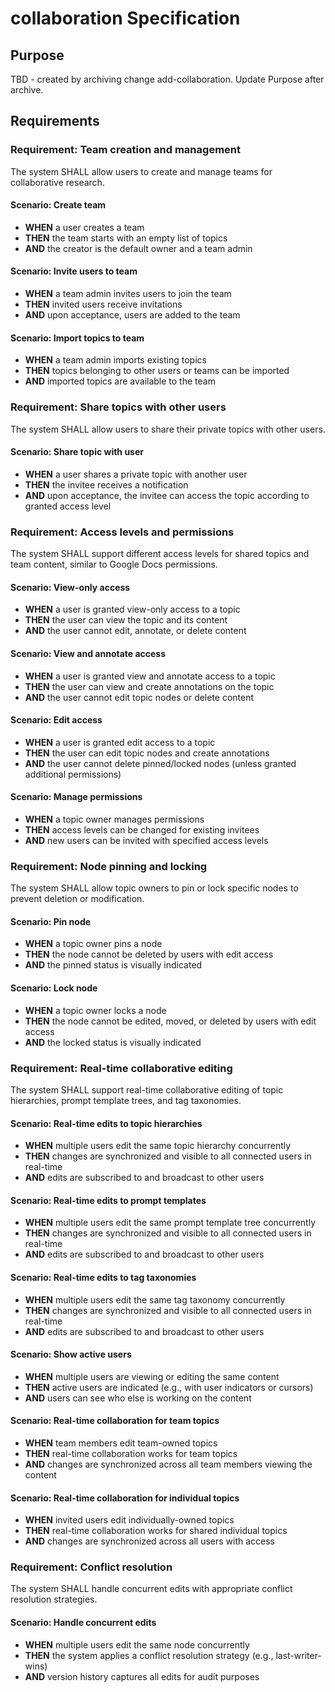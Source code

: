 # collaboration Specification

## Purpose
TBD - created by archiving change add-collaboration. Update Purpose after archive.
## Requirements
### Requirement: Team creation and management
The system SHALL allow users to create and manage teams for collaborative research.

#### Scenario: Create team
- **WHEN** a user creates a team
- **THEN** the team starts with an empty list of topics
- **AND** the creator is the default owner and a team admin

#### Scenario: Invite users to team
- **WHEN** a team admin invites users to join the team
- **THEN** invited users receive invitations
- **AND** upon acceptance, users are added to the team

#### Scenario: Import topics to team
- **WHEN** a team admin imports existing topics
- **THEN** topics belonging to other users or teams can be imported
- **AND** imported topics are available to the team

### Requirement: Share topics with other users
The system SHALL allow users to share their private topics with other users.

#### Scenario: Share topic with user
- **WHEN** a user shares a private topic with another user
- **THEN** the invitee receives a notification
- **AND** upon acceptance, the invitee can access the topic according to granted access level

### Requirement: Access levels and permissions
The system SHALL support different access levels for shared topics and team content, similar to Google Docs permissions.

#### Scenario: View-only access
- **WHEN** a user is granted view-only access to a topic
- **THEN** the user can view the topic and its content
- **AND** the user cannot edit, annotate, or delete content

#### Scenario: View and annotate access
- **WHEN** a user is granted view and annotate access to a topic
- **THEN** the user can view and create annotations on the topic
- **AND** the user cannot edit topic nodes or delete content

#### Scenario: Edit access
- **WHEN** a user is granted edit access to a topic
- **THEN** the user can edit topic nodes and create annotations
- **AND** the user cannot delete pinned/locked nodes (unless granted additional permissions)

#### Scenario: Manage permissions
- **WHEN** a topic owner manages permissions
- **THEN** access levels can be changed for existing invitees
- **AND** new users can be invited with specified access levels

### Requirement: Node pinning and locking
The system SHALL allow topic owners to pin or lock specific nodes to prevent deletion or modification.

#### Scenario: Pin node
- **WHEN** a topic owner pins a node
- **THEN** the node cannot be deleted by users with edit access
- **AND** the pinned status is visually indicated

#### Scenario: Lock node
- **WHEN** a topic owner locks a node
- **THEN** the node cannot be edited, moved, or deleted by users with edit access
- **AND** the locked status is visually indicated

### Requirement: Real-time collaborative editing
The system SHALL support real-time collaborative editing of topic hierarchies, prompt template trees, and tag taxonomies.

#### Scenario: Real-time edits to topic hierarchies
- **WHEN** multiple users edit the same topic hierarchy concurrently
- **THEN** changes are synchronized and visible to all connected users in real-time
- **AND** edits are subscribed to and broadcast to other users

#### Scenario: Real-time edits to prompt templates
- **WHEN** multiple users edit the same prompt template tree concurrently
- **THEN** changes are synchronized and visible to all connected users in real-time
- **AND** edits are subscribed to and broadcast to other users

#### Scenario: Real-time edits to tag taxonomies
- **WHEN** multiple users edit the same tag taxonomy concurrently
- **THEN** changes are synchronized and visible to all connected users in real-time
- **AND** edits are subscribed to and broadcast to other users

#### Scenario: Show active users
- **WHEN** multiple users are viewing or editing the same content
- **THEN** active users are indicated (e.g., with user indicators or cursors)
- **AND** users can see who else is working on the content

#### Scenario: Real-time collaboration for team topics
- **WHEN** team members edit team-owned topics
- **THEN** real-time collaboration works for team topics
- **AND** changes are synchronized across all team members viewing the content

#### Scenario: Real-time collaboration for individual topics
- **WHEN** invited users edit individually-owned topics
- **THEN** real-time collaboration works for shared individual topics
- **AND** changes are synchronized across all users with access

### Requirement: Conflict resolution
The system SHALL handle concurrent edits with appropriate conflict resolution strategies.

#### Scenario: Handle concurrent edits
- **WHEN** multiple users edit the same node concurrently
- **THEN** the system applies a conflict resolution strategy (e.g., last-writer-wins)
- **AND** version history captures all edits for audit purposes

